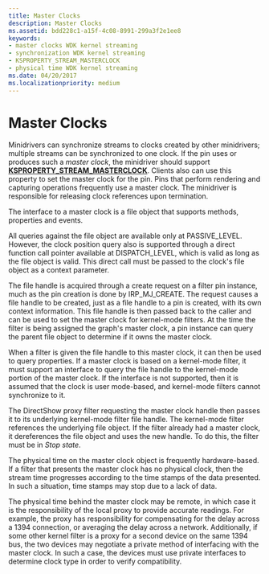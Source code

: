 ```yaml
---
title: Master Clocks
description: Master Clocks
ms.assetid: bdd228c1-a15f-4c08-8991-299a3f2e1ee8
keywords:
- master clocks WDK kernel streaming
- synchronization WDK kernel streaming
- KSPROPERTY_STREAM_MASTERCLOCK
- physical time WDK kernel streaming
ms.date: 04/20/2017
ms.localizationpriority: medium
---
```


# Master Clocks





Minidrivers can synchronize streams to clocks created by other minidrivers; multiple streams can be synchronized to one clock. If the pin uses or produces such a *master clock*, the minidriver should support [**KSPROPERTY\_STREAM\_MASTERCLOCK**](https://msdn.microsoft.com/library/windows/hardware/ff565713). Clients also can use this property to set the master clock for the pin. Pins that perform rendering and capturing operations frequently use a master clock. The minidriver is responsible for releasing clock references upon termination.

The interface to a master clock is a file object that supports methods, properties and events.

All queries against the file object are available only at PASSIVE\_LEVEL. However, the clock position query also is supported through a direct function call pointer available at DISPATCH\_LEVEL, which is valid as long as the file object is valid. This direct call must be passed to the clock's file object as a context parameter.

The file handle is acquired through a create request on a filter pin instance, much as the pin creation is done by IRP\_MJ\_CREATE. The request causes a file handle to be created, just as a file handle to a pin is created, with its own context information. This file handle is then passed back to the caller and can be used to set the master clock for kernel-mode filters. At the time the filter is being assigned the graph's master clock, a pin instance can query the parent file object to determine if it owns the master clock.

When a filter is given the file handle to this master clock, it can then be used to query properties. If a master clock is based on a kernel-mode filter, it must support an interface to query the file handle to the kernel-mode portion of the master clock. If the interface is not supported, then it is assumed that the clock is user mode-based, and kernel-mode filters cannot synchronize to it.

The DirectShow proxy filter requesting the master clock handle then passes it to its underlying kernel-mode filter file handle. The kernel-mode filter references the underlying file object. If the filter already had a master clock, it dereferences the file object and uses the new handle. To do this, the filter must be in *Stop state*.

The physical time on the master clock object is frequently hardware-based. If a filter that presents the master clock has no physical clock, then the stream time progresses according to the time stamps of the data presented. In such a situation, time stamps may stop due to a lack of data.

The physical time behind the master clock may be remote, in which case it is the responsibility of the local proxy to provide accurate readings. For example, the proxy has responsibility for compensating for the delay across a 1394 connection, or averaging the delay across a network. Additionally, if some other kernel filter is a proxy for a second device on the same 1394 bus, the two devices may negotiate a private method of interfacing with the master clock. In such a case, the devices must use private interfaces to determine clock type in order to verify compatibility.

 

 




